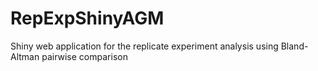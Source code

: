 # RepExpShinyAGM
Shiny web application for the replicate experiment analysis using Bland-Altman pairwise comparison
